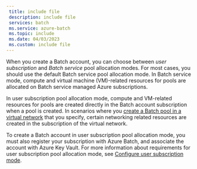 ```yaml
---
 title: include file
 description: include file
 services: batch
 ms.service: azure-batch
 ms.topic: include
 ms.date: 04/03/2023
 ms.custom: include file
---
```


When you create a Batch account, you can choose between *user subscription* and *Batch service* pool allocation modes. For most cases, you should use the default Batch service pool allocation mode. In Batch service mode, compute and virtual machine (VM)-related resources for pools are allocated on Batch service managed Azure subscriptions.

In user subscription pool allocation mode, compute and VM-related resources for pools are created directly in the Batch account subscription when a pool is created. In scenarios where you [create a Batch pool in a virtual network](../articles/batch/batch-virtual-network.md) that you specify, certain networking related resources are created in the subscription of the virtual network.

To create a Batch account in user subscription pool allocation mode, you must also register your subscription with Azure Batch, and associate the account with Azure Key Vault. For more information about requirements for user subscription pool allocation mode, see [Configure user subscription mode](../articles/batch/batch-account-create-portal.md#additional-configuration-for-user-subscription-mode).

